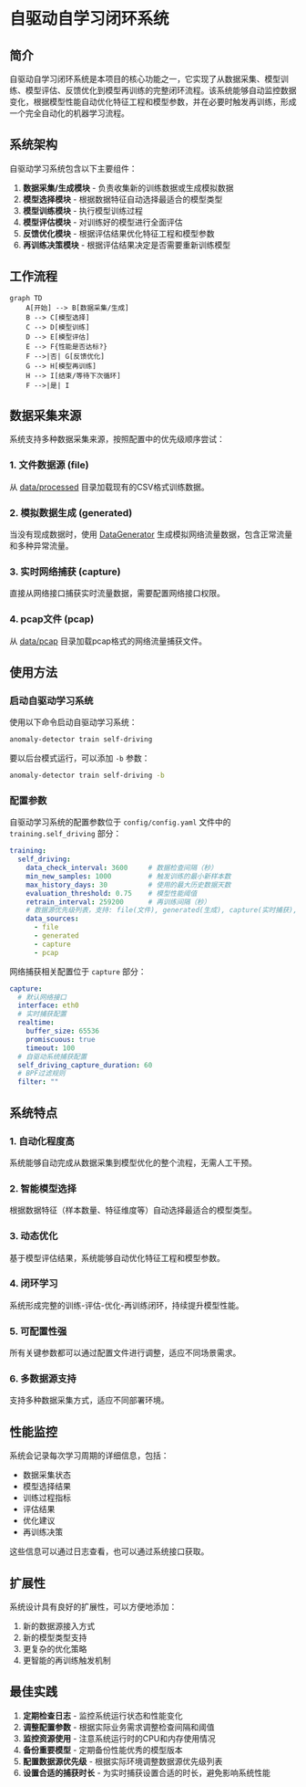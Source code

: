 # 自驱动自学习闭环系统

## 简介

自驱动自学习闭环系统是本项目的核心功能之一，它实现了从数据采集、模型训练、模型评估、反馈优化到模型再训练的完整闭环流程。该系统能够自动监控数据变化，根据模型性能自动优化特征工程和模型参数，并在必要时触发再训练，形成一个完全自动化的机器学习流程。

## 系统架构

自驱动学习系统包含以下主要组件：

1. **数据采集/生成模块** - 负责收集新的训练数据或生成模拟数据
2. **模型选择模块** - 根据数据特征自动选择最适合的模型类型
3. **模型训练模块** - 执行模型训练过程
4. **模型评估模块** - 对训练好的模型进行全面评估
5. **反馈优化模块** - 根据评估结果优化特征工程和模型参数
6. **再训练决策模块** - 根据评估结果决定是否需要重新训练模型

## 工作流程

```mermaid
graph TD
    A[开始] --> B[数据采集/生成]
    B --> C[模型选择]
    C --> D[模型训练]
    D --> E[模型评估]
    E --> F{性能是否达标?}
    F -->|否| G[反馈优化]
    G --> H[模型再训练]
    H --> I[结束/等待下次循环]
    F -->|是| I
```

## 数据采集来源

系统支持多种数据采集来源，按照配置中的优先级顺序尝试：

### 1. 文件数据源 (file)
从 [data/processed](file:///repo/ethernet-anomaly-detection/data/processed) 目录加载现有的CSV格式训练数据。

### 2. 模拟数据生成 (generated)
当没有现成数据时，使用 [DataGenerator](file:///repo/ethernet-anomaly-detection/src/data/data_generator.py#L25-L257) 生成模拟网络流量数据，包含正常流量和多种异常流量。

### 3. 实时网络捕获 (capture)
直接从网络接口捕获实时流量数据，需要配置网络接口权限。

### 4. pcap文件 (pcap)
从 [data/pcap](file:///repo/ethernet-anomaly-detection/data/pcap) 目录加载pcap格式的网络流量捕获文件。

## 使用方法

### 启动自驱动学习系统

使用以下命令启动自驱动学习系统：

```bash
anomaly-detector train self-driving
```

要以后台模式运行，可以添加 `-b` 参数：

```bash
anomaly-detector train self-driving -b
```

### 配置参数

自驱动学习系统的配置参数位于 `config/config.yaml` 文件中的 `training.self_driving` 部分：

```yaml
training:
  self_driving:
    data_check_interval: 3600     # 数据检查间隔（秒）
    min_new_samples: 1000         # 触发训练的最小新样本数
    max_history_days: 30          # 使用的最大历史数据天数
    evaluation_threshold: 0.75    # 模型性能阈值
    retrain_interval: 259200      # 再训练间隔（秒）
    # 数据源优先级列表，支持: file(文件), generated(生成), capture(实时捕获), pcap(pcap文件)
    data_sources: 
      - file
      - generated
      - capture
      - pcap
```

网络捕获相关配置位于 `capture` 部分：

```yaml
capture:
  # 默认网络接口
  interface: eth0
  # 实时捕获配置
  realtime:
    buffer_size: 65536
    promiscuous: true
    timeout: 100
  # 自驱动系统捕获配置
  self_driving_capture_duration: 60
  # BPF过滤规则
  filter: ""
```

## 系统特点

### 1. 自动化程度高

系统能够自动完成从数据采集到模型优化的整个流程，无需人工干预。

### 2. 智能模型选择

根据数据特征（样本数量、特征维度等）自动选择最适合的模型类型。

### 3. 动态优化

基于模型评估结果，系统能够自动优化特征工程和模型参数。

### 4. 闭环学习

系统形成完整的训练-评估-优化-再训练闭环，持续提升模型性能。

### 5. 可配置性强

所有关键参数都可以通过配置文件进行调整，适应不同场景需求。

### 6. 多数据源支持

支持多种数据采集方式，适应不同部署环境。

## 性能监控

系统会记录每次学习周期的详细信息，包括：

- 数据采集状态
- 模型选择结果
- 训练过程指标
- 评估结果
- 优化建议
- 再训练决策

这些信息可以通过日志查看，也可以通过系统接口获取。

## 扩展性

系统设计具有良好的扩展性，可以方便地添加：

1. 新的数据源接入方式
2. 新的模型类型支持
3. 更复杂的优化策略
4. 更智能的再训练触发机制

## 最佳实践

1. **定期检查日志** - 监控系统运行状态和性能变化
2. **调整配置参数** - 根据实际业务需求调整检查间隔和阈值
3. **监控资源使用** - 注意系统运行时的CPU和内存使用情况
4. **备份重要模型** - 定期备份性能优秀的模型版本
5. **配置数据源优先级** - 根据实际环境调整数据源优先级列表
6. **设置合适的捕获时长** - 为实时捕获设置合适的时长，避免影响系统性能